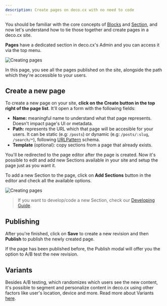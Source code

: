 ```yaml
---
description: Create pages on deco.cx with no need to code
---
```


You should be familiar with the core concepts of [Blocks](/docs/en/concepts/block) and [Section](/docs/en/concepts/section), and now let's understand how to tie those together and create pages in a deco.cx site.

**Pages** have a dedicated section in deco.cx's Admin and you can access it via the top menu.

![Creating pages](/docs/creating-new-page/pages-menu.png)

In this page, you see all the pages published on the site, alongside the path which they're accessible to your users.

## Create a new page

To create a new page on your site, **click on the Create button in the top right of the page list**. It'll open a form with the following fields:

- **Name:** meaningful name to understand what that page represents. Doesn't impact page's UI or metadata.
- **Path:** represents the URL which that page will be accesible for your users. It can be static (e.g: `/posts`) or dynamic (e.g: `/posts/:slug`, `/search/*`), following [URLPattern](http://mdn.io/urlpattern) schema.
- **Template** (optional): copy sections from a page that already exists. 

You'll be redirected to the page editor after the page is created. Now it's possible to edit and add new Sections available in your site and setup the page just as you want it.

To add a new Section to the page, click on **Add Sections** button in the editor and check all the available options.

![Creating pages](/docs/creating-new-page/add-section.png)

> If you want to develop/code a new Section, check our [Developing Guide](/docs/en/developing/setup).

## Publishing

After you're finished, click on **Save** to create a new revision and then **Publish** to publish the newly created page.

If the page has been published before, the Publish modal will offer you the option to A/B test the new revision.

## Variants

Besides A/B testing, which randomizes which users see the new content, it's possible to segment and personalize content in deco.cx using other factors like user's location, device and more. Read more about Variants [here](/docs/en/getting-started/variants).